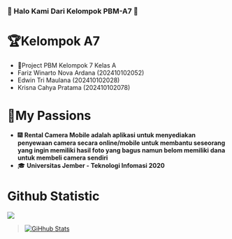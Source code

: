 ### 👋 Halo Kami Dari Kelompok PBM-A7 👋

# 🏆Kelompok A7
- 👑Project PBM Kelompok 7 Kelas A
- Fariz Winarto Nova Ardana (202410102052)
- Edwin Tri Maulana (202410102028)
- Krisna Cahya Pratama (202410102078)

# 🔮My Passions
- 🎆 **Rental Camera Mobile adalah aplikasi untuk menyediakan penyewaan camera secara online/mobile untuk membantu seseorang yang ingin memiliki hasil foto yang bagus namun belom memiliki dana untuk membeli camera sendiri**
- 🎓 **Universitas Jember - Teknologi Infomasi 2020**

# Github Statistic
![](https://komarev.com/ghpvc/?username=KrisnaCahya&color=blue)

> [![GiHhub Stats](https://github-readme-stats.vercel.app/api?username=KrisnaCahya&show_icons=true&theme=dark&count_private=true)](https://discord.gg/q2t55neFxb)